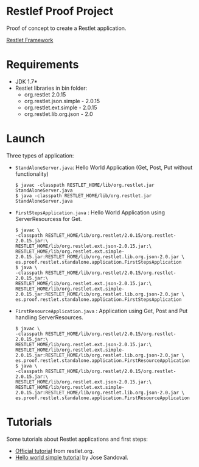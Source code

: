 Restlef Proof Project
=======================

Proof of concept to create a Restlet application.

[Restlet Framework](http://restlet.org/)

Requirements
=============

* JDK 1.7* 
* Restlet libraries in bin folder: 
    * org.restlet 2.0.15
    * org.restlet.json.simple - 2.0.15
    * org.restlet.ext.simple - 2.0.15
    * org.restlet.lib.org.json - 2.0

Launch
=======

Three types of application:
  * `StandAloneServer.java`: Hello World Application (Get, Post, Put without functionality)
    ```shell
    $ javac -classpath RESTLET_HOME/lib/org.restlet.jar StandAloneServer.java
    $ java -classpath RESTLET_HOME/lib/org.restlet.jar StandAloneServer.java
    ```
  * `FirstStepsApplication.java` : Hello World Application using ServerResourcess for Get.
    ```shell
    $ javac \
    -classpath RESTLET_HOME/lib/org.restlet/2.0.15/org.restlet-2.0.15.jar:\
    RESTLET_HOME/lib/org.restlet.ext.json-2.0.15.jar:\
    RESTLET_HOME/lib/org.restlet.ext.simple-2.0.15.jar:RESTLET_HOME/lib/org.restlet.lib.org.json-2.0.jar \
    es.proof.restlet.standalone.application.FirstStepsApplication
    $ java \
    -classpath RESTLET_HOME/lib/org.restlet/2.0.15/org.restlet-2.0.15.jar:\
    RESTLET_HOME/lib/org.restlet.ext.json-2.0.15.jar:\
    RESTLET_HOME/lib/org.restlet.ext.simple-2.0.15.jar:RESTLET_HOME/lib/org.restlet.lib.org.json-2.0.jar \
    es.proof.restlet.standalone.application.FirstStepsApplication
    ```
  * `FirstResourceApplication.java` : Application using Get, Post and Put handling ServerResources.
    ```shell
    $ javac \
    -classpath RESTLET_HOME/lib/org.restlet/2.0.15/org.restlet-2.0.15.jar:\
    RESTLET_HOME/lib/org.restlet.ext.json-2.0.15.jar:\
    RESTLET_HOME/lib/org.restlet.ext.simple-2.0.15.jar:RESTLET_HOME/lib/org.restlet.lib.org.json-2.0.jar \
    es.proof.restlet.standalone.application.FirstResourceApplication
    $ java \
    -classpath RESTLET_HOME/lib/org.restlet/2.0.15/org.restlet-2.0.15.jar:\
    RESTLET_HOME/lib/org.restlet.ext.json-2.0.15.jar:\
    RESTLET_HOME/lib/org.restlet.ext.simple-2.0.15.jar:RESTLET_HOME/lib/org.restlet.lib.org.json-2.0.jar \
    es.proof.restlet.standalone.application.FirstResourceApplication
    ```

Tutorials
==========

Some tutorials about Restlet applications and first steps:

  * [Official tutorial](http://restlet.org/learn/2.0/firstSteps) from restlet.org.
  * [Hello world simple tutorial](http://www.josesandoval.com/2009/06/restlet-20-sample-application-with.html) by Jose Sandoval.
